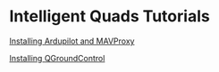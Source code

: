 # Intelligent Quads Tutorials

[Installing Ardupilot and MAVProxy](installing_Ardupilot.md)

[Installing QGroundControl](installing_qgc.md)

